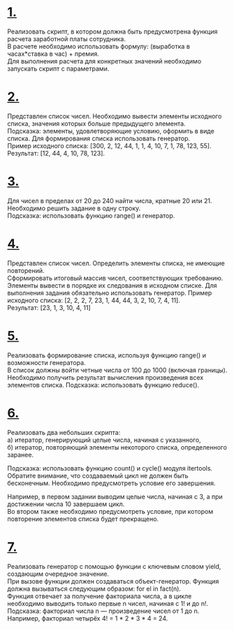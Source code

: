 # [1.](https://github.com/kornilovaap/Python_GeekBrains.ru/blob/main/Lesson_4/tasks/1.py)    
Реализовать скрипт, в котором должна быть предусмотрена функция расчета заработной платы сотрудника.    
В расчете необходимо использовать формулу: (выработка в часах*ставка в час) + премия.     
Для выполнения расчета для конкретных значений необходимо запускать скрипт с параметрами.    
    
# [2.](https://github.com/kornilovaap/Python_GeekBrains.ru/edit/main/Lesson_4/tasks/2.py)     
Представлен список чисел. Необходимо вывести элементы исходного списка, значения которых больше предыдущего элемента.    
Подсказка: элементы, удовлетворяющие условию, оформить в виде списка. Для формирования списка использовать генератор.    
Пример исходного списка: [300, 2, 12, 44, 1, 1, 4, 10, 7, 1, 78, 123, 55].     
Результат: [12, 44, 4, 10, 78, 123].    
     
# [3.](https://github.com/kornilovaap/Python_GeekBrains.ru/blob/main/Lesson_4/tasks/3.py)    
Для чисел в пределах от 20 до 240 найти числа, кратные 20 или 21. Необходимо решить задание в одну строку.    
Подсказка: использовать функцию range() и генератор.    
     
# [4.](https://github.com/kornilovaap/Python_GeekBrains.ru/blob/main/Lesson_4/tasks/4.py)     
Представлен список чисел. Определить элементы списка, не имеющие повторений.    
Сформировать итоговый массив чисел, соответствующих требованию.     
Элементы вывести в порядке их следования в исходном списке. Для выполнения задания обязательно использовать генератор.
Пример исходного списка: [2, 2, 2, 7, 23, 1, 44, 44, 3, 2, 10, 7, 4, 11].    
Результат: [23, 1, 3, 10, 4, 11]    
     
# [5.](https://github.com/kornilovaap/Python_GeekBrains.ru/blob/main/Lesson_4/tasks/5.py)    
Реализовать формирование списка, используя функцию range() и возможности генератора.    
В список должны войти четные числа от 100 до 1000 (включая границы).     
Необходимо получить результат вычисления произведения всех элементов списка.
Подсказка: использовать функцию reduce().    
    
# [6.]()     
Реализовать два небольших скрипта:    
а) итератор, генерирующий целые числа, начиная с указанного,    
б) итератор, повторяющий элементы некоторого списка, определенного заранее.     
       
Подсказка: использовать функцию count() и cycle() модуля itertools.     
Обратите внимание, что создаваемый цикл не должен быть бесконечным. Необходимо предусмотреть условие его завершения.    
    
Например, в первом задании выводим целые числа, начиная с 3, а при достижении числа 10 завершаем цикл.     
Во втором также необходимо предусмотреть условие, при котором повторение элементов списка будет прекращено.    
     
# [7.]()    
Реализовать генератор с помощью функции с ключевым словом yield, создающим очередное значение.    
При вызове функции должен создаваться объект-генератор. Функция должна вызываться следующим образом: for el in fact(n).    
Функция отвечает за получение факториала числа, а в цикле необходимо выводить только первые n чисел, начиная с 1! и до n!.    
Подсказка: факториал числа n — произведение чисел от 1 до n. Например, факториал четырёх 4! = 1 * 2 * 3 * 4 = 24.    
    
